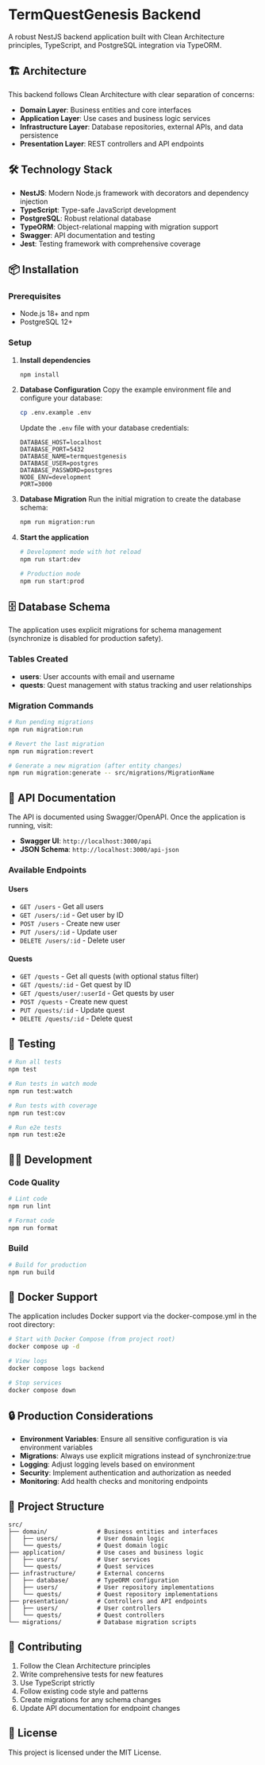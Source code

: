 # TermQuestGenesis Backend

A robust NestJS backend application built with Clean Architecture principles, TypeScript, and PostgreSQL integration via TypeORM.

## 🏗️ Architecture

This backend follows Clean Architecture with clear separation of concerns:

- **Domain Layer**: Business entities and core interfaces
- **Application Layer**: Use cases and business logic services  
- **Infrastructure Layer**: Database repositories, external APIs, and data persistence
- **Presentation Layer**: REST controllers and API endpoints

## 🛠️ Technology Stack

- **NestJS**: Modern Node.js framework with decorators and dependency injection
- **TypeScript**: Type-safe JavaScript development
- **PostgreSQL**: Robust relational database
- **TypeORM**: Object-relational mapping with migration support
- **Swagger**: API documentation and testing
- **Jest**: Testing framework with comprehensive coverage

## 📦 Installation

### Prerequisites
- Node.js 18+ and npm
- PostgreSQL 12+

### Setup

1. **Install dependencies**
   ```bash
   npm install
   ```

2. **Database Configuration**
   Copy the example environment file and configure your database:
   ```bash
   cp .env.example .env
   ```
   
   Update the `.env` file with your database credentials:
   ```env
   DATABASE_HOST=localhost
   DATABASE_PORT=5432
   DATABASE_NAME=termquestgenesis
   DATABASE_USER=postgres
   DATABASE_PASSWORD=postgres
   NODE_ENV=development
   PORT=3000
   ```

3. **Database Migration**
   Run the initial migration to create the database schema:
   ```bash
   npm run migration:run
   ```

4. **Start the application**
   ```bash
   # Development mode with hot reload
   npm run start:dev
   
   # Production mode
   npm run start:prod
   ```

## 🗄️ Database Schema

The application uses explicit migrations for schema management (synchronize is disabled for production safety).

### Tables Created

- **users**: User accounts with email and username
- **quests**: Quest management with status tracking and user relationships

### Migration Commands

```bash
# Run pending migrations
npm run migration:run

# Revert the last migration
npm run migration:revert

# Generate a new migration (after entity changes)
npm run migration:generate -- src/migrations/MigrationName
```

## 🚀 API Documentation

The API is documented using Swagger/OpenAPI. Once the application is running, visit:
- **Swagger UI**: `http://localhost:3000/api`
- **JSON Schema**: `http://localhost:3000/api-json`

### Available Endpoints

#### Users
- `GET /users` - Get all users
- `GET /users/:id` - Get user by ID
- `POST /users` - Create new user
- `PUT /users/:id` - Update user
- `DELETE /users/:id` - Delete user

#### Quests
- `GET /quests` - Get all quests (with optional status filter)
- `GET /quests/:id` - Get quest by ID
- `GET /quests/user/:userId` - Get quests by user
- `POST /quests` - Create new quest
- `PUT /quests/:id` - Update quest
- `DELETE /quests/:id` - Delete quest

## 🧪 Testing

```bash
# Run all tests
npm test

# Run tests in watch mode
npm run test:watch

# Run tests with coverage
npm run test:cov

# Run e2e tests
npm run test:e2e
```

## 🏃‍♂️ Development

### Code Quality

```bash
# Lint code
npm run lint

# Format code
npm run format
```

### Build

```bash
# Build for production
npm run build
```

## 🐳 Docker Support

The application includes Docker support via the docker-compose.yml in the root directory:

```bash
# Start with Docker Compose (from project root)
docker compose up -d

# View logs
docker compose logs backend

# Stop services
docker compose down
```

## 🔒 Production Considerations

- **Environment Variables**: Ensure all sensitive configuration is via environment variables
- **Migrations**: Always use explicit migrations instead of synchronize:true
- **Logging**: Adjust logging levels based on environment
- **Security**: Implement authentication and authorization as needed
- **Monitoring**: Add health checks and monitoring endpoints

## 📁 Project Structure

```
src/
├── domain/              # Business entities and interfaces
│   ├── users/           # User domain logic
│   └── quests/          # Quest domain logic
├── application/         # Use cases and business logic
│   ├── users/           # User services
│   └── quests/          # Quest services  
├── infrastructure/      # External concerns
│   ├── database/        # TypeORM configuration
│   ├── users/           # User repository implementations
│   └── quests/          # Quest repository implementations
├── presentation/        # Controllers and API endpoints
│   ├── users/           # User controllers
│   └── quests/          # Quest controllers
└── migrations/          # Database migration scripts
```

## 🤝 Contributing

1. Follow the Clean Architecture principles
2. Write comprehensive tests for new features
3. Use TypeScript strictly
4. Follow existing code style and patterns
5. Create migrations for any schema changes
6. Update API documentation for endpoint changes

## 📄 License

This project is licensed under the MIT License.